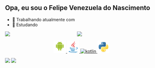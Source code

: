 ## Opa, eu sou o Felipe Venezuela do Nascimento

- 🔭 Trabalhando atualmente com 
- 🌱 Estudando 

<div>
  <a href="https://github.com/Danilo-Miguel">
  <img align="left"  width="47%"  src="https://github-readme-stats.vercel.app/api?username=Danilo-Miguel&show_icons=true&theme=compact " />
<img align="left" width="47%" src="https://github-readme-stats.vercel.app/api/top-langs/?username=Danilo-Miguel&layout=compact" />
</div>

  <div style="display: inline_block"><br>
    <p align="center"><a href="https://developer.android.com/" target="_blank" rel="noreferrer"><img
      src="https://raw.githubusercontent.com/devicons/devicon/master/icons/android/android-original-wordmark.svg"
      alt="android" width="40" height="40" /> </a><a href="https://www.java.com/" target="_blank" rel="noreferrer"> <img
        src="https://raw.githubusercontent.com/devicons/devicon/master/icons/java/java-original.svg" alt="java" width="40"
        height="40" /> </a><a href="https://kotlinlang.org/" target="_blank" rel="noreferrer">
    <img src="https://www.vectorlogo.zone/logos/kotlinlang/kotlinlang-icon.svg" alt="kotlin" width="40" height="40" /> </a><a href="https://developer.mozilla.org/en-US/docs/Web/JavaScript" target="_blank"
    rel="noreferrer">
      <img alt="Rafa-Python" height="40" width="40" src="https://raw.githubusercontent.com/devicons/devicon/master/icons/python/python-original.svg" target="_blank" rel="noreferrer">

</p>
</div>
  
  <div> 
 <a href="https://discord.gg/pDbY76q8Qf" target="_blank"><img src="https://img.shields.io/badge/Discord-7289DA?style=for-the-badge&logo=discord&logoColor=white" target="_blank"></a> 
<!--   <a href = "mailto:contato@gmail.com"><img src="https://img.shields.io/badge/-Gmail-%23333?style=for-the-badge&logo=gmail&logoColor=white" target="_blank"></a> -->
  <a href="https://www.linkedin.com/in/danilo-souza-miguel-4b3b9329/" target="_blank"><img src="https://img.shields.io/badge/-LinkedIn-%230077B5?style=for-the-badge&logo=linkedin&logoColor=white" target="_blank"></a> 
 
<!--   ![Snake animation](https://https://github.com/Danilo-Miguel/blob/output/github-contribution-grid-snake.svg)
  -->
</div>

